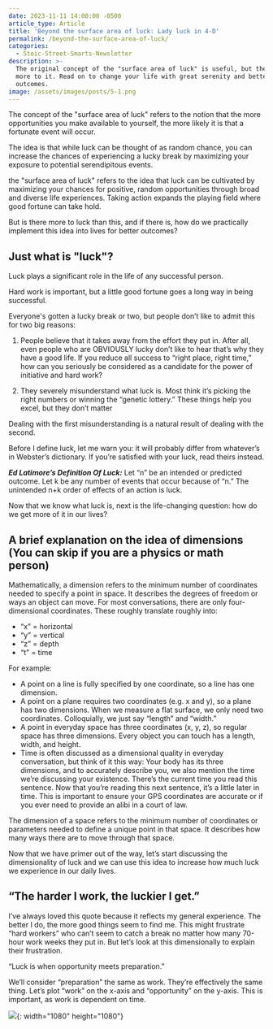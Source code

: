 ```yaml
---
date: 2023-11-11 14:00:00 -0500
article_type: Article
title: 'Beyond the surface area of luck: Lady luck in 4-D'
permalink: /beyond-the-surface-area-of-luck/
categories:
  - Stoic-Street-Smarts-Newsletter
description: >-
  The original concept of the "surface area of luck" is useful, but there is
  more to it. Read on to change your life with great serenity and better
  outcomes. 
image: /assets/images/posts/5-1.png
---
```

The concept of the "surface area of luck" refers to the notion that the more opportunities you make available to yourself, the more likely it is that a fortunate event will occur.

The idea is that while luck can be thought of as random chance, you can increase the chances of experiencing a lucky break by maximizing your exposure to potential serendipitous events.

the "surface area of luck" refers to the idea that luck can be cultivated by maximizing your chances for positive, random opportunities through broad and diverse life experiences. Taking action expands the playing field where good fortune can take hold.

But is there more to luck than this, and if there is, how do we practically implement this idea into lives for better outcomes?

## Just what is "luck"?

Luck plays a significant role in the life of any successful person.

Hard work is important, but a little good fortune goes a long way in being successful.

Everyone's gotten a lucky break or two, but people don’t like to admit this for two big reasons:

1) People believe that it takes away from the effort they put in. After all, even people who are OBVIOUSLY lucky don’t like to hear that’s why they have a good life. If you reduce all success to “right place, right time,” how can you seriously be considered as a candidate for the power of initiative and hard work?

2) They severely misunderstand what luck is. Most think it’s picking the right numbers or winning the “genetic lottery.” These things help you excel, but they don’t matter

Dealing with the first misunderstanding is a natural result of dealing with the second.

Before I define luck, let me warn you: it will probably differ from whatever’s in Webster’s dictionary. If you’re satisfied with your luck, read theirs instead.

***Ed Latimore’s Definition Of Luck:*** Let “n” be an intended or predicted outcome. Let k be any number of events that occur because of “n.” The unintended n+k order of effects of an action is luck.

Now that we know what luck is, next is the life-changing question: how do we get more of it in our lives?

## A brief explanation on the idea of dimensions (You can skip if you are a physics or math person)

Mathematically, a dimension refers to the minimum number of coordinates needed to specify a point in space. It describes the degrees of freedom or ways an object can move. For most conversations, there are only four-dimensional coordinates. These roughly translate roughly into:

* “x” = horizontal
* “y” = vertical
* “z” = depth
* “t” = time

For example:

* A point on a line is fully specified by one coordinate, so a line has one dimension.
* A point on a plane requires two coordinates (e.g. x and y), so a plane has two dimensions. When we measure a flat surface, we only need two coordinates. Colloquially, we just say “length” and “width.”
* A point in everyday space has three coordinates (x, y, z), so regular space has three dimensions. Every object you can touch has a length, width, and height.
* Time is often discussed as a dimensional quality in everyday conversation, but think of it this way: Your body has its three dimensions, and to accurately describe you, we also mention the time we’re discussing your existence. There’s the current time you read this sentence. Now that you’re reading this next sentence, it’s a little later in time. This is important to ensure your GPS coordinates are accurate or if you ever need to provide an alibi in a court of law.

The dimension of a space refers to the minimum number of coordinates or parameters needed to define a unique point in that space. It describes how many ways there are to move through that space.

Now that we have primer out of the way, let’s start discussing the dimensionality of luck and we can use this idea to increase how much luck we experience in our daily lives.

## “The harder I work, the luckier I get.”

I’ve always loved this quote because it reflects my general experience. The better I do, the more good things seem to find me. This might frustrate “hard workers” who can’t seem to catch a break no matter how many 70-hour work weeks they put in. But let’s look at this dimensionally to explain their frustration.

“Luck is when opportunity meets preparation.”

We’ll consider “preparation” the same as work. They’re effectively the same thing. Let’s plot “work” on the x-axis and “opportunity” on the y-axis. This is important, as work is dependent on time.&nbsp;

![](/assets/images/posts/1-1.png){: width="1080" height="1080"}
